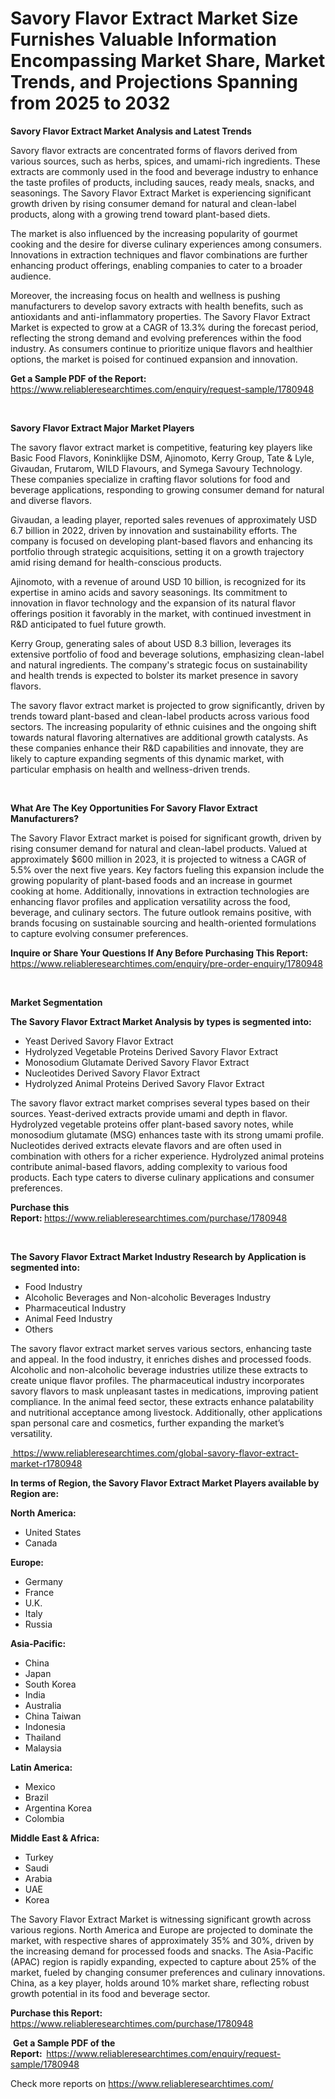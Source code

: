 <p><h1>Savory Flavor Extract Market Size Furnishes Valuable Information Encompassing Market Share, Market Trends, and Projections Spanning from 2025 to 2032</h1></p><p><strong>Savory Flavor Extract Market Analysis and Latest Trends</strong></p>
<p><p>Savory flavor extracts are concentrated forms of flavors derived from various sources, such as herbs, spices, and umami-rich ingredients. These extracts are commonly used in the food and beverage industry to enhance the taste profiles of products, including sauces, ready meals, snacks, and seasonings. The Savory Flavor Extract Market is experiencing significant growth driven by rising consumer demand for natural and clean-label products, along with a growing trend toward plant-based diets. </p><p>The market is also influenced by the increasing popularity of gourmet cooking and the desire for diverse culinary experiences among consumers. Innovations in extraction techniques and flavor combinations are further enhancing product offerings, enabling companies to cater to a broader audience. </p><p>Moreover, the increasing focus on health and wellness is pushing manufacturers to develop savory extracts with health benefits, such as antioxidants and anti-inflammatory properties. The Savory Flavor Extract Market is expected to grow at a CAGR of 13.3% during the forecast period, reflecting the strong demand and evolving preferences within the food industry. As consumers continue to prioritize unique flavors and healthier options, the market is poised for continued expansion and innovation.</p></p>
<p><strong>Get a Sample PDF of the Report:&nbsp;</strong> <a href="https://www.reliableresearchtimes.com/enquiry/request-sample/1780948?utm_campaign=2638&utm_medium=2&utm_source=Github&utm_content=ia&utm_term=25032025&utm_id=savory-flavor-extract">https://www.reliableresearchtimes.com/enquiry/request-sample/1780948</a></p>
<p>&nbsp;</p>
<p><strong>Savory Flavor Extract Major Market Players</strong></p>
<p><p>The savory flavor extract market is competitive, featuring key players like Basic Food Flavors, Koninklijke DSM, Ajinomoto, Kerry Group, Tate & Lyle, Givaudan, Frutarom, WILD Flavours, and Symega Savoury Technology. These companies specialize in crafting flavor solutions for food and beverage applications, responding to growing consumer demand for natural and diverse flavors.</p><p>Givaudan, a leading player, reported sales revenues of approximately USD 6.7 billion in 2022, driven by innovation and sustainability efforts. The company is focused on developing plant-based flavors and enhancing its portfolio through strategic acquisitions, setting it on a growth trajectory amid rising demand for health-conscious products.</p><p>Ajinomoto, with a revenue of around USD 10 billion, is recognized for its expertise in amino acids and savory seasonings. Its commitment to innovation in flavor technology and the expansion of its natural flavor offerings position it favorably in the market, with continued investment in R&D anticipated to fuel future growth.</p><p>Kerry Group, generating sales of about USD 8.3 billion, leverages its extensive portfolio of food and beverage solutions, emphasizing clean-label and natural ingredients. The company's strategic focus on sustainability and health trends is expected to bolster its market presence in savory flavors.</p><p>The savory flavor extract market is projected to grow significantly, driven by trends toward plant-based and clean-label products across various food sectors. The increasing popularity of ethnic cuisines and the ongoing shift towards natural flavoring alternatives are additional growth catalysts. As these companies enhance their R&D capabilities and innovate, they are likely to capture expanding segments of this dynamic market, with particular emphasis on health and wellness-driven trends.</p></p>
<p>&nbsp;</p>
<p><strong>What Are The Key Opportunities For Savory Flavor Extract Manufacturers?</strong></p>
<p><p>The Savory Flavor Extract market is poised for significant growth, driven by rising consumer demand for natural and clean-label products. Valued at approximately $600 million in 2023, it is projected to witness a CAGR of 5.5% over the next five years. Key factors fueling this expansion include the growing popularity of plant-based foods and an increase in gourmet cooking at home. Additionally, innovations in extraction technologies are enhancing flavor profiles and application versatility across the food, beverage, and culinary sectors. The future outlook remains positive, with brands focusing on sustainable sourcing and health-oriented formulations to capture evolving consumer preferences.</p></p>
<p><strong>Inquire or Share Your Questions If Any Before Purchasing This Report:</strong> <a href="https://www.reliableresearchtimes.com/enquiry/pre-order-enquiry/1780948?utm_campaign=2638&utm_medium=2&utm_source=Github&utm_content=ia&utm_term=25032025&utm_id=savory-flavor-extract">https://www.reliableresearchtimes.com/enquiry/pre-order-enquiry/1780948</a></p>
<p>&nbsp;</p>
<p><strong>Market Segmentation</strong></p>
<p><strong>The Savory Flavor Extract Market Analysis by types is segmented into:</strong></p>
<p><ul><li>Yeast Derived Savory Flavor Extract</li><li>Hydrolyzed Vegetable Proteins Derived Savory Flavor Extract</li><li>Monosodium Glutamate Derived Savory Flavor Extract</li><li>Nucleotides Derived Savory Flavor Extract</li><li>Hydrolyzed Animal Proteins Derived Savory Flavor Extract</li></ul></p>
<p><p>The savory flavor extract market comprises several types based on their sources. Yeast-derived extracts provide umami and depth in flavor. Hydrolyzed vegetable proteins offer plant-based savory notes, while monosodium glutamate (MSG) enhances taste with its strong umami profile. Nucleotides derived extracts elevate flavors and are often used in combination with others for a richer experience. Hydrolyzed animal proteins contribute animal-based flavors, adding complexity to various food products. Each type caters to diverse culinary applications and consumer preferences.</p></p>
<p><strong>Purchase this Report:&nbsp;</strong><a href="https://www.reliableresearchtimes.com/purchase/1780948?utm_campaign=2638&utm_medium=2&utm_source=Github&utm_content=ia&utm_term=25032025&utm_id=savory-flavor-extract">https://www.reliableresearchtimes.com/purchase/1780948</a></p>
<p>&nbsp;</p>
<p><strong>The Savory Flavor Extract Market Industry Research by Application is segmented into:</strong></p>
<p><ul><li>Food Industry</li><li>Alcoholic Beverages and Non-alcoholic Beverages Industry</li><li>Pharmaceutical Industry</li><li>Animal Feed Industry</li><li>Others</li></ul></p>
<p><p>The savory flavor extract market serves various sectors, enhancing taste and appeal. In the food industry, it enriches dishes and processed foods. Alcoholic and non-alcoholic beverage industries utilize these extracts to create unique flavor profiles. The pharmaceutical industry incorporates savory flavors to mask unpleasant tastes in medications, improving patient compliance. In the animal feed sector, these extracts enhance palatability and nutritional acceptance among livestock. Additionally, other applications span personal care and cosmetics, further expanding the market’s versatility.</p></p>
<p><a href="https://www.reliableresearchtimes.com/global-savory-flavor-extract-market-r1780948?utm_campaign=2638&utm_medium=2&utm_source=Github&utm_content=ia&utm_term=25032025&utm_id=savory-flavor-extract">&nbsp;https://www.reliableresearchtimes.com/global-savory-flavor-extract-market-r1780948</a></p>
<p><strong>In terms of Region, the Savory Flavor Extract Market Players available by Region are:</strong></p>
<p>
    <p> <strong> North America: </strong>
        <ul>
            <li>United States</li>
            <li>Canada</li>
        </ul>
        </p> 
    <p> <strong> Europe: </strong>
        <ul>
            <li>Germany</li>
            <li>France</li>
            <li>U.K.</li>
            <li>Italy</li>
            <li>Russia</li>
        </ul>
        </p> 
    <p> <strong> Asia-Pacific: </strong>
        <ul>
            <li>China</li>
            <li>Japan</li>
            <li>South Korea</li>
            <li>India</li>
            <li>Australia</li>
            <li>China Taiwan</li>
            <li>Indonesia</li>
            <li>Thailand</li>
            <li>Malaysia</li>
        </ul>
        </p> 
    <p> <strong> Latin America: </strong>
        <ul>
            <li>Mexico</li>
            <li>Brazil</li>
            <li>Argentina Korea</li>
            <li>Colombia</li>
        </ul>
        </p> 
    <p> <strong> Middle East & Africa: </strong>
        <ul>
            <li>Turkey</li>
            <li>Saudi</li>
            <li>Arabia</li>
            <li>UAE</li>
            <li>Korea</li>
        </ul>
    </p>
    </p>
<p><p>The Savory Flavor Extract Market is witnessing significant growth across various regions. North America and Europe are projected to dominate the market, with respective shares of approximately 35% and 30%, driven by the increasing demand for processed foods and snacks. The Asia-Pacific (APAC) region is rapidly expanding, expected to capture about 25% of the market, fueled by changing consumer preferences and culinary innovations. China, as a key player, holds around 10% market share, reflecting robust growth potential in its food and beverage sector.</p></p>
<p><strong>Purchase this Report: </strong><a href="https://www.reliableresearchtimes.com/purchase/1780948?utm_campaign=2638&utm_medium=2&utm_source=Github&utm_content=ia&utm_term=25032025&utm_id=savory-flavor-extract">https://www.reliableresearchtimes.com/purchase/1780948</a></p>
<p>&nbsp;<strong>Get a Sample PDF of the Report:&nbsp;&nbsp;</strong><a href="https://www.reliableresearchtimes.com/enquiry/request-sample/1780948?utm_campaign=2638&utm_medium=2&utm_source=Github&utm_content=ia&utm_term=25032025&utm_id=savory-flavor-extract">https://www.reliableresearchtimes.com/enquiry/request-sample/1780948</a></p>
<p><strong></strong></p>
<p>Check more reports on <a href="https://www.reliableresearchtimes.com/?utm_campaign=2638&utm_medium=2&utm_source=Github&utm_content=ia&utm_term=25032025&utm_id=savory-flavor-extract">https://www.reliableresearchtimes.com/</a></p>